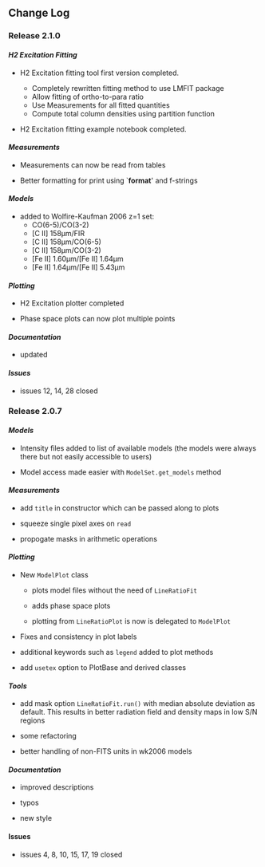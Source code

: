 ## Change Log

### Release 2.1.0

#### _H2 Excitation Fitting_

- H2 Excitation fitting tool first version completed.  
  - Completely rewritten fitting method to use LMFIT package
  - Allow fitting of ortho-to-para ratio
  - Use Measurements for all fitted quantities
  - Compute total column densities using partition function

- H2 Excitation fitting example notebook completed.

#### _Measurements_

  - Measurements can now be read from tables
  
  - Better formatting for print using `__format__' and f-strings

#### _Models_
 - added to Wolfire-Kaufman 2006 z=1 set:
     * CO(6-5)/CO(3-2)
     * \[C II\] 158&mu;m/FIR
     * \[C II\] 158&mu;m/CO(6-5)
     * \[C II\] 158&mu;m/CO(3-2)
     * \[Fe II\] 1.60&mu;m/\[Fe II\] 1.64&mu;m
     * \[Fe II\] 1.64&mu;m/\[Fe II\] 5.43&mu;m
     
#### _Plotting_     

- H2 Excitation plotter completed 

- Phase space plots can now plot multiple points

#### _Documentation_

- updated

#### _Issues_

- issues 12, 14, 28 closed

### Release 2.0.7

#### _Models_

- Intensity files added to list of available models (the models were always there but not easily accessible to users)

- Model access made easier with `ModelSet.get_models` method

#### _Measurements_

- add `title` in constructor which can be passed along to plots

- squeeze single pixel axes on `read`

- propogate masks in arithmetic operations

#### _Plotting_

- New `ModelPlot` class 

    - plots model files without the need of `LineRatioFit`

    - adds phase space plots

    - plotting from `LineRatioPlot` is now is delegated to `ModelPlot`

- Fixes and consistency in plot labels

- additional keywords such as `legend` added to plot methods

- add `usetex` option to PlotBase and derived classes

#### _Tools_

- add mask option `LineRatioFit.run()` with median absolute deviation as default. This results in better radiation field and density maps in low S/N regions

- some refactoring

- better handling of non-FITS units in wk2006 models

#### _Documentation_

- improved descriptions

- typos

- new style

#### __Issues__

- issues 4, 8, 10, 15, 17, 19 closed
